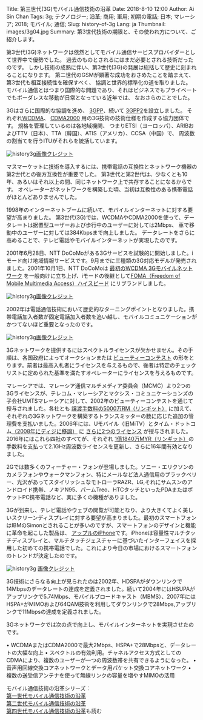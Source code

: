 Title: 第三世代(3G)モバイル通信技術の沿革
Date: 2018-8-10 12:00
Author: Ai Sin Chan
Tags: 3g; テクノロジー; 沿革; 商用; 軍用; 初期の電話; 日本; マレーシア; 2018; モバイル; 通信; 
Slug: history-of-3g
Lang: ja
Thumbnail: images/3g04.jpg
Summary: 第3世代技術の期限と、その使われ方について、ご紹介します。

第3世代(3G)ネットワークは依然としてモバイル通信サービスプロバイダーとして世界中で優勢でした。
過去のものとされるにはまだ必要とされる技術だったのです。
しかし技術の成熟に伴い、第3世代(3G)の発展は総括して歴史に刻まれることになります。
第二世代のGSMが顕著な成功をおさめたことを踏まえて、第3世代も相互接続性を確保すべく、
協調と世界的標準化の道を取りました。
モバイル通信とはつまり国際的な問題であり、それはビジネスでもプライベートでもボーダレスな移動が日常となっている近年では、
なおさらのことでした。

3Gはさらに国際的な協調を進め、 [3GPP](http://www.3gpp.org/)、続いて [3GPP2](https://www.3gpp2.org/)を設立しました。
それぞれ[WCDMA](http://www.3gpp.org/technologies/keywords-acronyms/104-w-cdma)、 
[CDMA2000](https://www.3gpp2.org/Public_html/News/2000418_NewsRelease.cfm)  用の3G技術の技術仕様を作成する協力団体です。
規格を管理しているのは各地域機関、
つまりETSI（ヨーロッパ）、ARIBおよびTTV（日本）、TTA（韓国）、ATIS（アメリカ）、CCSA（中国）で、
周波数の割当てを行うITUがそれらを統括しています。

![history3g](/images/3g01.gif)<a class="caption" href="http://www.3gpp.org/specifications/work-plan">画像クレジット</a>

マスマーケットに技術を導入するには、携帯電話の互換性とネットワーク機器の第2世代との後方互換性が重要でした。
第3世代と第2世代は、少なくとも10年、あるいはそれ以上の間、同じネットワーク上で共存することになるからです。
オペレーターがネットワークを構築した頃、当初は互換性のある携帯電話がほとんどありませんでした。

1998年のインターネットブームに続いて、モバイルインターネットに対する要望が高まりました。
第3世代(3G)では、WCDMAやCDMA2000を使って、データレートは据置型ユーザーおよび歩行中のユーザーに対しては2Mbps、
車で移動中のユーザーに対しては384Kbpsまで向上しました。
データレートをさらに高めることで、テレビ電話やモバイルインターネットが実現したのです。

2001年6月28日、NTT DoCoMoがある3Gサービスを試験的に開始しました。iモード向け地域情報サービスです。9月までに三種類の3G対応モデルが発売されました。2001年10月1日、NTT DoCoMoは [最初のWCDMA 3Gモバイルネットワーク](https://www.zdnet.com/article/worlds-first-3g-phone-network-goes-live/) を一般向けに立ち上げ、iモードの後継として[FOMA（Freedom of Mobile Multimedia Access）ハイスピード](https://web.archive.org/web/20090421060836/http:/www.nttdocomo.co.jp/service/func_tool/high_speed/) にリブランドしました。

![history3g](/images/3g02.jpg)<a class="caption" href="https://en.wikipedia.org/wiki/Freedom_of_Mobile_Multimedia_Access">画像クレジット</a>

2002年は電話通信技術において歴史的なターニングポイントとなりました。携帯電話加入者数が固定電話加入者数を追い越し、モバイルコミュニケーションがかつてないほど重要となったのです。

![history3g](/images/3g03.png)<a class="caption" href="https://www.itu.int/itunews/issue/2003/06/thirdgeneration.html">画像クレジット</a>


3Gネットワークを提供するにはスペクトルライセンスが欠かせません。その手順は、各国政府によってオークションまたは [ビューティーコンテスト](https://www.itu.int/itunews/issue/2003/06/thirdgeneration.html) の形をとります。前者は最高入札者にライセンスを与えるもので、後者は特定のチェックリストに定められた基準を満たすオペレーターにライセンスを与えるものです。


マレーシアでは、マレーシア通信マルチメディア委員会（MCMC）より2つの3Gライセンスが、テレコム・マレーシアとマクシス・コミュニケーションズの子会社UMTSマレーシアに対して、2002年のビューティーコンテストを通じて授与されました。各社とも [譲渡手数料の5000万RM（リンギット）](https://www.mcmc.gov.my/media/press-clippings/malaysia-awards-3g-licenses) に加えて、それぞれの3Gネットワークを構築するトランスミッターの数に応じた追加の管理費を支払いました。2006年には、Uモバイル（旧MiTV）とタイム・ドットコム[（2008年にディジに移譲）](http://www.digi.com.my/aboutus/media/press_release_detail.do?id=3980&page=2&year=2008) に [さらに2つのライセンス](https://www.zdnet.com/article/malaysia-gets-new-3g-operator/) が授与されました。2016年にはこれら四社のすべてが、それぞれ [1億1840万MYR（リンギット）](https://www.developingtelecoms.com/business/operator-news/7576-malaysian-operators-renew-2-1ghz-licences.html)の手数料を支払って2.1GHz周波数ライセンスを更新し、さらに16年間有効となりました。

2Gでは数多くのフィーチャー・フォンが登場しました。ソニー・エリクソンのカメラフォンやウォークマンフォン、特にメールなど法人通信用のブラックベリー、光沢があってスタイリッシュなモトローラRAZR、LG,それにサムスンのアンドロイド携帯、ノキアN95、パームTreo、HTCタッチといったPDAまたはポケットPC携帯電話など、実に多くの機種がありました。

3Gが到来し、テレビ電話やウェブの閲覧が可能となり、より大きくてよく美しいスクリーンディスプレイに対する要望が高まりました。最初のスマートフォンはIBMのSimonとされることが多いのですが、スマートフォンのデザインと機能に革命を起こした製品は、 [アップルのiPhone](https://ja.wikipedia.org/wiki/IPhone)です。iPhoneは容量性マルチタッチディスプレイと、マルチタッチジェスチャーに基づいたインターフェイスを採用した初めての携帯電話でした。これにより今日の市場におけるスマートフォンのトレンドが決定したのです。

![history3g](/images/3g04.jpg)
<a class="caption" href="https://www.firstpost.com/tech/photos/in-pictures-the-first-apple-iphone-to-iphone-x-heres-how-this-smartphone-has-evolved-over-the-years-4038589-2.html">画像クレジット</a>

3G技術にさらなる向上が見られたのは2002年、HDSPAがダウンリンクで14Mbpsのデータレートの達成を定義されました。続いて2004年にはHSUPAがアップリンクで5.74Mbps、モバイルブロードキャスト（MBMS）、2007年にはHSPA+がMIMOおよび64QAM技術を利用してダウンリンクで28Mbps,アップリンクで11Mbpsの達成を定義されました。

3Gネットワークでは次の点で向上し、モバイルインターネットを実現させたのです。

•	WCDMAまたはCDMA2000で最大2Mbps、HSPA+で28Mbpsと、データレートの大幅な向上
•	スペクトルの有効利用。チャネルアクセス方式としてのCDMAにより、複数のユーザーが一つの周波数帯を共有できるようになった。
•	音声用回線交換コアネットワークとデータ用パケット交換コアネットワーク
•	複数の送受信アンテナを使って無線リンクの容量を増やすMIMOの活用

モバイル通信技術の沿革シリーズ：</br>
[第一世代モバイル通信技術の沿革](https://blog.xoxzo.com/ja/2018/07/24/history-of-1g/)</br>
[第二世代モバイル通信技術の沿革](https://blog.xoxzo.com/ja/2018/08/01/history-of-2g/)</br>
[第四世代モバイル通信技術の沿革](https://blog.xoxzo.com/ja/2018/08/15/history-of-4g/)も読む
